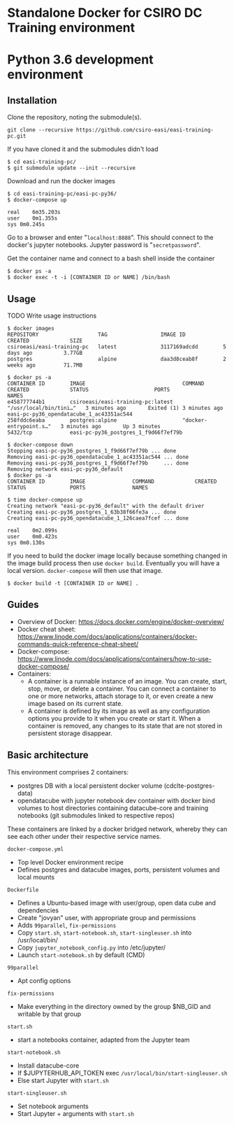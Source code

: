 # Standalone Docker for CSIRO DC Training environment
# Python 3.6 development environment

## Installation
Clone the repository, noting the submodule(s).
```
git clone --recursive https://github.com/csiro-easi/easi-training-pc.git
```

If you have cloned it and the submodules didn't load
```
$ cd easi-training-pc/
$ git submodule update --init --recursive
```

Download and run the docker images
```
$ cd easi-training-pc/easi-pc-py36/
$ docker-compose up

real	6m35.203s
user	0m1.355s
sys	0m0.245s
```

Go to a browser and enter "`localhost:8888`". This should connect to the docker's jupyter notebooks. Jupyter password is "`secretpassword`".

Get the container name and connect to a bash shell inside the container
```
$ docker ps -a
$ docker exec -t -i [CONTAINER ID or NAME] /bin/bash
```


## Usage
TODO Write usage instructions

```
$ docker images
REPOSITORY                   TAG                 IMAGE ID            CREATED             SIZE
csiroeasi/easi-training-pc   latest              3117169adcdd        5 days ago          3.77GB
postgres                     alpine              daa3d8ceab8f        2 weeks ago         71.7MB
```

```
$ docker ps -a
CONTAINER ID        IMAGE                               COMMAND                  CREATED             STATUS                     PORTS               NAMES
e458777744b1        csiroeasi/easi-training-pc:latest   "/usr/local/bin/tini…"   3 minutes ago       Exited (1) 3 minutes ago                       easi-pc-py36_opendatacube_1_ac43351ac544
258fddc6eaba        postgres:alpine                     "docker-entrypoint.s…"   3 minutes ago       Up 3 minutes               5432/tcp            easi-pc-py36_postgres_1_f9d66f7ef79b
```

```
$ docker-compose down
Stopping easi-pc-py36_postgres_1_f9d66f7ef79b ... done
Removing easi-pc-py36_opendatacube_1_ac43351ac544 ... done
Removing easi-pc-py36_postgres_1_f9d66f7ef79b     ... done
Removing network easi-pc-py36_default
$ docker ps -a
CONTAINER ID        IMAGE               COMMAND             CREATED             STATUS              PORTS               NAMES
```

```
$ time docker-compose up
Creating network "easi-pc-py36_default" with the default driver
Creating easi-pc-py36_postgres_1_63b38f66fe3a ... done
Creating easi-pc-py36_opendatacube_1_126caea7fcef ... done

real	0m2.099s
user	0m0.423s
sys	0m0.130s
```

If you need to build the docker image locally because something changed in the image build process then use `docker build`. Eventually you will have a local version. `docker-compose` will then use that image.
```
$ docker build -t [CONTAINER ID or NAME] .
 ```


## Guides

- Overview of Docker: https://docs.docker.com/engine/docker-overview/
- Docker cheat sheet: https://www.linode.com/docs/applications/containers/docker-commands-quick-reference-cheat-sheet/
- Docker-compose: https://www.linode.com/docs/applications/containers/how-to-use-docker-compose/
- Containers:
    - A container is a runnable instance of an image. You can create, start, stop, move, or delete a container. You can connect a container to one or more networks, attach storage to it, or even create a new image based on its current state.
    - A container is defined by its image as well as any configuration options you provide to it when you create or start it. When a container is removed, any changes to its state that are not stored in persistent storage disappear.

## Basic architecture

This environment comprises 2 containers:
- postgres DB with a local persistent docker volume (cdclte-postgres-data)
- opendatacube with jupyter notebook dev container with docker bind volumes to host directories containing datacube-core and training notebooks (git submodules linked to respective repos)

These containers are linked by a docker bridged network, whereby they can see each other under their respective service names.

`docker-compose.yml`
- Top level Docker environment recipe
- Defines postgres and datacube images, ports, persistent volumes and local mounts

`Dockerfile`
- Defines a Ubuntu-based image with user/group, open data cube and dependencies
- Create "jovyan" user, with appropriate group and permissions
- Adds `99parallel`, `fix-permissions`
- Copy `start.sh`, `start-notebook.sh`, `start-singleuser.sh` into /usr/local/bin/
- Copy `jupyter_notebook_config.py` into /etc/jupyter/
- Launch `start-notebook.sh` by default (CMD) 

`99parallel`
- Apt config options

`fix-permissions`
- Make everything in the directory owned by the group $NB_GID and writable by that group

`start.sh`
- start a notebooks container, adapted from the Jupyter team

`start-notebook.sh`
- Install datacube-core
- If $JUPYTERHUB_API_TOKEN exec `/usr/local/bin/start-singleuser.sh`
- Else start Jupyter with `start.sh`

`start-singleuser.sh`
- Set notebook arguments
- Start Jupyter + arguments with `start.sh`
